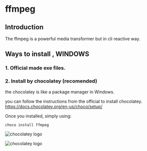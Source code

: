 # ffmpeg
## Introduction
The ffmpeg is a powerful media transformer but in cli reactive way.

## Ways to install , WINDOWS

### 1. Official made exe files.

### 2. Install by **chocolatey** (recomended)



the chocolatey is like a package manager in Windows.

you can follow the instructions from the official to install chocolatey.
<https://docs.chocolatey.org/en-us/choco/setup/>

Once you installed, simply using:
```
choco install ffmpeg
```

![chocolatey logo](https://chocolatey.org/assets/images/global-shared/logo.svg "chocolatey logo")

![chocolatey logo](https://chocolatey.org/assets/images/global-shared/logo-square.svg "chocolatey logo")